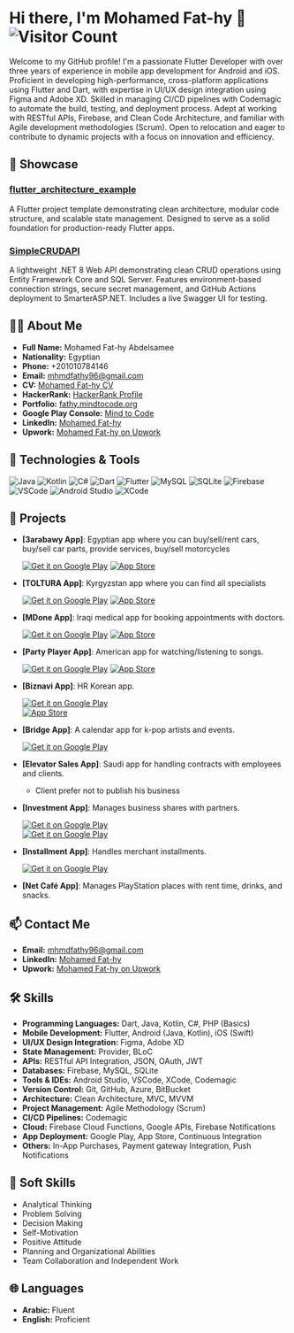 # Hi there, I'm Mohamed Fat-hy 👋 ![Visitor Count](https://komarev.com/ghpvc/?username=mhmdfathy96&color=blue)

Welcome to my GitHub profile! I'm a passionate Flutter Developer with over three years of experience in mobile app development for Android
and iOS. Proficient in developing high-performance, cross-platform applications using Flutter and
Dart, with expertise in UI/UX design integration using Figma and Adobe XD. Skilled in managing
CI/CD pipelines with Codemagic to automate the build, testing, and deployment process. Adept at
working with RESTful APIs, Firebase, and Clean Code Architecture, and familiar with Agile
development methodologies (Scrum). Open to relocation and eager to contribute to dynamic
projects with a focus on innovation and efficiency.

## 📌 Showcase

### [flutter_architecture_example](https://github.com/mhmdfathy96/flutter_architecture_example)

A Flutter project template demonstrating clean architecture, modular code structure, and scalable state management. Designed to serve as a solid foundation for production-ready Flutter apps.

### [SimpleCRUDAPI](https://github.com/mhmdfathy96/SimpleCrudApi)

A lightweight .NET 8 Web API demonstrating clean CRUD operations using Entity Framework Core and SQL Server. Features environment-based connection strings, secure secret management, and GitHub Actions deployment to SmarterASP.NET. Includes a live Swagger UI for testing.

## 🧑‍💻 About Me

- **Full Name:** Mohamed Fat-hy Abdelsamee
- **Nationality:** Egyptian
- **Phone:** +201010784146
- **Email:** [mhmdfathy96@gmail.com](mailto:mhmdfathy96@gmail.com)
- **CV:** [Mohamed Fat-hy CV](https://drive.google.com/file/d/13Xn1x8biFuNnQnIPybM-kno_OMv7yUpV/view)
- **HackerRank:** [HackerRank Profile](https://www.hackerrank.com/profile/mhmdfathy96)
- **Portfolio:** [fathy.mindtocode.org](http://fathy.mindtocode.org/)
- **Google Play Console:** [Mind to Code](https://play.google.com/store/apps/developer?id=Mind+to+Code)
- **LinkedIn:** [Mohamed Fat-hy](https://www.linkedin.com/in/mohamed-fat-hy-93ab81203/)
- **Upwork:** [Mohamed Fat-hy on Upwork](https://www.upwork.com/freelancers/mofathy96)


## 🔧 Technologies & Tools

![Java](https://img.shields.io/badge/-Java-black?style=flat-square&logo=java)
![Kotlin](https://img.shields.io/badge/-Kotlin-black?style=flat-square&logo=kotlin)
![C#](https://img.shields.io/badge/-CSharp-black?style=flat-square&logo=csharp)
![Dart](https://img.shields.io/badge/-Dart-black?style=flat-square&logo=dart)
![Flutter](https://img.shields.io/badge/-Flutter-black?style=flat-square&logo=flutter)
![MySQL](https://img.shields.io/badge/-MySQL-black?style=flat-square&logo=mysql)
![SQLite](https://img.shields.io/badge/-SQLite-black?style=flat-square&logo=sqlite)
![Firebase](https://img.shields.io/badge/-Firebase-black?style=flat-square&logo=firebase)
![VSCode](https://img.shields.io/badge/-VSCode-black?style=flat-square&logo=visual-studio-code)
![Android Studio](https://img.shields.io/badge/-AndroidStudio-black?style=flat-square&logo=android-studio)
![XCode](https://img.shields.io/badge/-XCode-black?style=flat-square&logo=xcode)

## 🚀 Projects

- **[3arabawy App]**: Egyptian app where you can buy/sell/rent cars, buy/sell car parts, provide services, buy/sell motorcycles
  
  [![Get it on Google Play](https://img.shields.io/badge/Google%20Play-414141?style=for-the-badge&logo=google-play&logoColor=white)](https://play.google.com/store/apps/details?id=com.al3arabawy)
  [![App Store](https://img.shields.io/badge/App_Store-0D96F6?style=for-the-badge&logo=app-store&logoColor=white)](https://apps.apple.com/us/app/id6746461302)

- **[TOLTURA App]**: Kyrgyzstan app where you can find all specialists
  
  [![Get it on Google Play](https://img.shields.io/badge/Google%20Play-414141?style=for-the-badge&logo=google-play&logoColor=white)](https://play.google.com/store/apps/details?id=com.easyliving.bober)
  [![App Store](https://img.shields.io/badge/App_Store-0D96F6?style=for-the-badge&logo=app-store&logoColor=white)](https://apps.apple.com/us/app/id6511249961)
 
- **[MDone App]**: Iraqi medical app for booking appointments with doctors.

  [![Get it on Google Play](https://img.shields.io/badge/Google%20Play-414141?style=for-the-badge&logo=google-play&logoColor=white)](https://play.google.com/store/apps/details?id=com.pasma.iqdoctor.iqdoctors)
  [![App Store](https://img.shields.io/badge/App_Store-0D96F6?style=for-the-badge&logo=app-store&logoColor=white)](https://apps.apple.com/us/app/mdone/id1591292710)

- **[Party Player App]**: American app for watching/listening to songs.
  
  [![Get it on Google Play](https://img.shields.io/badge/Google%20Play-414141?style=for-the-badge&logo=google-play&logoColor=white)](https://play.google.com/store/apps/details?id=pw.powernapps.partyplayer)
  [![App Store](https://img.shields.io/badge/App_Store-0D96F6?style=for-the-badge&logo=app-store&logoColor=white)](https://apps.apple.com/us/app/id6503223414)

- **[Biznavi App]**: HR Korean app.
  
  [![Get it on Google Play](https://img.shields.io/badge/Google%20Play-414141?style=for-the-badge&logo=google-play&logoColor=white)](https://play.google.com/store/apps/details?id=com.yapoey.biz_navi_project)  
  [![App Store](https://img.shields.io/badge/App_Store-0D96F6?style=for-the-badge&logo=app-store&logoColor=white)](https://apps.apple.com/app/id6504391675)

- **[Bridge App]**: A calendar app for k-pop artists and events.
  
  [![Get it on Google Play](https://img.shields.io/badge/Google%20Play-414141?style=for-the-badge&logo=google-play&logoColor=white)](https://play.google.com/store/apps/details?id=com.yapoey.bridgeProject&pli=1)  

- **[Elevator Sales App]**: Saudi app for handling contracts with employees and clients.
  
  - Client prefer not to publish his business

- **[Investment App]**: Manages business shares with partners.
  
  [![Get it on Google Play](https://img.shields.io/badge/Google%20Play-414141?style=for-the-badge&logo=google-play&logoColor=white)](https://play.google.com/store/apps/details?id=com.MindToCode.investment_admin)  
  [![Get it on Google Play](https://img.shields.io/badge/Google%20Play-414141?style=for-the-badge&logo=google-play&logoColor=white)](https://play.google.com/store/apps/details?id=com.MindToCode.investment_user)


- **[Installment App]**: Handles merchant installments.
  
  [![Get it on Google Play](https://img.shields.io/badge/Google%20Play-414141?style=for-the-badge&logo=google-play&logoColor=white)](https://play.google.com/store/apps/details?id=com.MindToCode.installment_project)

- **[Net Café App]**: Manages PlayStation places with rent time, drinks, and snacks.

## 📫 Contact Me

- **Email:** [mhmdfathy96@gmail.com](mailto:mhmdfathy96@gmail.com)
- **LinkedIn:** [Mohamed Fat-hy](https://www.linkedin.com/in/mohamed-fat-hy-93ab81203/)
- **Upwork:** [Mohamed Fat-hy on Upwork](https://www.upwork.com/freelancers/mofathy96)

## 🛠 Skills

- **Programming Languages:** Dart, Java, Kotlin, C#, PHP (Basics)
- **Mobile Development:** Flutter, Android (Java, Kotlin), iOS (Swift)
- **UI/UX Design Integration:** Figma, Adobe XD
- **State Management:** Provider, BLoC
- **APIs:** RESTful API Integration, JSON, OAuth, JWT
- **Databases:** Firebase, MySQL, SQLite
- **Tools & IDEs:** Android Studio, VSCode, XCode, Codemagic
- **Version Control:** Git, GitHub, Azure, BitBucket
- **Architecture:** Clean Architecture, MVC, MVVM
- **Project Management:** Agile Methodology (Scrum)
- **CI/CD Pipelines:** Codemagic
- **Cloud:** Firebase Cloud Functions, Google APIs, Firebase Notifications
- **App Deployment:** Google Play, App Store, Continuous Integration
- **Others:** In-App Purchases, Payment gateway Integration, Push Notifications 

## 🌟 Soft Skills

- Analytical Thinking
- Problem Solving
- Decision Making
- Self-Motivation
- Positive Attitude
- Planning and Organizational Abilities
- Team Collaboration and Independent Work

## 🌐 Languages

- **Arabic:** Fluent
- **English:** Proficient
